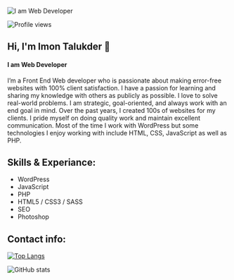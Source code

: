 ![I am Web Developer](https://scontent.fdac27-1.fna.fbcdn.net/v/t39.30808-6/282559991_137511882197070_7478184056899296740_n.png?_nc_cat=111&ccb=1-7&_nc_sid=e3f864&_nc_ohc=NNxPPwxKQEMAX-3wLPG&_nc_ht=scontent.fdac27-1.fna&oh=00_AT_qv0sjggkSN62UTNBEfhQy1QDufrKSGKnqdoSmWl8i0w&oe=628C026A)

![Profile views](https://gpvc.arturio.dev/imontalukder)  

## Hi, I'm Imon Talukder 👋
#### I am Web Developer

I’m a Front End Web developer who is passionate about making error-free websites with 100% client satisfaction. I have a passion for learning and sharing my knowledge with others as publicly as possible. I love to solve real-world problems. I am strategic, goal-oriented, and always work with an end goal in mind. Over the past years, I created 100s of websites for my clients. I pride myself on doing quality work and maintain excellent communication. Most of the time I work with WordPress but some technologies I enjoy working with include HTML, CSS, JavaScript as well as PHP.

## Skills & Experiance:

 - WordPress
 - JavaScript
 - PHP
 - HTML5 / CSS3 / SASS 
 - SEO
 - Photoshop 
 
 ## Contact info:
 
[![Top Langs](https://github-readme-stats.vercel.app/api/top-langs/?username=imontalukder)](https://github.com/anuraghazra/github-readme-stats)

![GitHub stats](https://github-readme-stats.vercel.app/api?username=imontalukder&show_icons=true)

